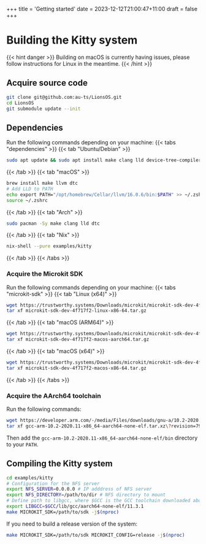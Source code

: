 +++
title = 'Getting started'
date = 2023-12-12T21:00:47+11:00
draft = false
+++

# Building the Kitty system

{{< hint danger >}}
Building on macOS is currently having issues, please follow instructions for Linux in the meantime.
{{< /hint >}}

## Acquire source code

```sh
git clone git@github.com:au-ts/LionsOS.git
cd LionsOS
git submodule update --init
```

## Dependencies

Run the following commands depending on your machine:
{{< tabs "dependencies" >}}
{{< tab "Ubuntu/Debian" >}}
```sh
sudo apt update && sudo apt install make clang lld device-tree-compiler unzip git
```
{{< /tab >}}
{{< tab "macOS" >}}
```sh
brew install make llvm dtc
# Add LLD to PATH
echo export PATH="/opt/homebrew/Cellar/llvm/16.0.6/bin:$PATH" >> ~/.zshrc
source ~/.zshrc
```
{{< /tab >}}
{{< tab "Arch" >}}
```sh
sudo pacman -Sy make clang lld dtc
```
{{< /tab >}}
{{< tab "Nix" >}}
```sh
nix-shell --pure examples/kitty
```
{{< /tab >}}
{{< /tabs >}}

### Acquire the Microkit SDK

Run the following commands depending on your machine:
{{< tabs "microkit-sdk" >}}
{{< tab "Linux (x64)" >}}
```sh
wget https://trustworthy.systems/Downloads/microkit/microkit-sdk-dev-4f717f2-linux-x86-64.tar.gz
tar xf microkit-sdk-dev-4f717f2-linux-x86-64.tar.gz
```
{{< /tab >}}
{{< tab "macOS (ARM64)" >}}
```sh
wget https://trustworthy.systems/Downloads/microkit/microkit-sdk-dev-4f717f2-macos-aarch64.tar.gz
tar xf microkit-sdk-dev-4f717f2-macos-aarch64.tar.gz
```
{{< /tab >}}
{{< tab "macOS (x64)" >}}
```sh
wget https://trustworthy.systems/Downloads/microkit/microkit-sdk-dev-4f717f2-macos-x86-64.tar.gz
tar xf microkit-sdk-dev-4f717f2-macos-x86-64.tar.gz
```
{{< /tab >}}
{{< /tabs >}}

### Acquire the AArch64 toolchain

Run the following commands:
```sh
wget https://developer.arm.com/-/media/Files/downloads/gnu-a/10.2-2020.11/binrel/gcc-arm-10.2-2020.11-x86_64-aarch64-none-elf.tar.xz?revision=79f65c42-1a1b-43f2-acb7-a795c8427085&hash=61BBFB526E785D234C5D8718D9BA8E61
tar xf gcc-arm-10.2-2020.11-x86_64-aarch64-none-elf.tar.xz\?revision=79f65c42-1a1b-43f2-acb7-a795c8427085\&hash=61BBFB526E785D234C5D8718D9BA8E61
```

Then add the `gcc-arm-10.2-2020.11-x86_64-aarch64-none-elf/bin` directory to your `PATH`.

## Compiling the Kitty system

```sh
cd examples/kitty
# Configuration for the NFS server
export NFS_SERVER=0.0.0.0 # IP adddress of NFS server
export NFS_DIRECTORY=/path/to/dir # NFS directory to mount
# Define path to libgcc, where $GCC is the GCC toolchain downloaded above
export LIBGCC=$GCC/lib/gcc/aarch64-none-elf/11.3.1
make MICROKIT_SDK=/path/to/sdk -j$(nproc)
```

If you need to build a release version of the system:
```sh
make MICROKIT_SDK=/path/to/sdk MICROKIT_CONFIG=release -j$(nproc)
```
